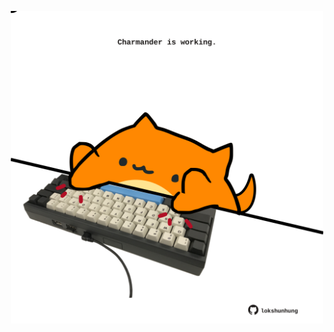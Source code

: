 <!-- built at 17/10/2023, 03:00:44 UTC -->
<p align="center">
  <img width="500" height="500" src="./ReadmeImage.svg">
</p>
